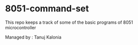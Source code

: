 # 8051-command-set

This repo keeps a track of some of the basic programs of 8051 microcontroller

Managed by : Tanuj Kalonia
